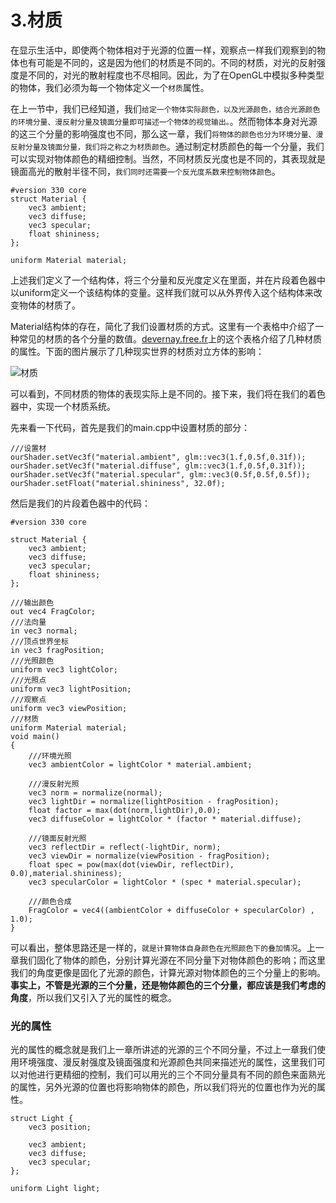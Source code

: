 # 3.材质

在显示生活中，即使两个物体相对于光源的位置一样，观察点一样我们观察到的物体也有可能是不同的，这是因为他们的材质是不同的。不同的材质，对光的反射强度是不同的，对光的散射程度也不尽相同。因此，为了在OpenGL中模拟多种类型的物体，我们必须为每一个物体定义一个`材质`属性。

在上一节中，我们已经知道，我们`给定一个物体实际颜色，以及光源颜色，结合光源颜色的环境分量、漫反射分量及镜面分量即可描述一个物体的视觉输出。`。然而物体本身对光源的这三个分量的影响强度也不同，那么这一章，我们`将物体的颜色也分为环境分量、漫反射分量及镜面分量，我们将之称之为材质颜色`。通过制定材质颜色的每一个分量，我们可以实现对物体颜色的精细控制。当然，不同材质反光度也是不同的，其表现就是镜面高光的散射半径不同，`我们同时还需要一个反光度系数来控制物体颜色`。

```
#version 330 core
struct Material {
    vec3 ambient;
    vec3 diffuse;
    vec3 specular;
    float shininess;
}; 

uniform Material material;
```

上述我们定义了一个结构体，将三个分量和反光度定义在里面，并在片段着色器中以uniform定义一个该结构体的变量。这样我们就可以从外界传入这个结构体来改变物体的材质了。

Material结构体的存在，简化了我们设置材质的方式。这里有一个表格中介绍了一种常见的材质的各个分量的数值。[devernay.free.fr](http://devernay.free.fr/cours/opengl/materials.html)上的这个表格介绍了几种材质的属性。下面的图片展示了几种现实世界的材质对立方体的影响：

![材质](https://learnopengl-cn.github.io/img/02/03/materials_real_world.png)

可以看到，不同材质的物体的表现实际上是不同的。接下来，我们将在我们的着色器中，实现一个材质系统。

先来看一下代码，首先是我们的main.cpp中设置材质的部分：

```
///设置材
ourShader.setVec3f("material.ambient", glm::vec3(1.f,0.5f,0.31f));
ourShader.setVec3f("material.diffuse", glm::vec3(1.f,0.5f,0.31f));
ourShader.setVec3f("material.specular", glm::vec3(0.5f,0.5f,0.5f));
ourShader.setFloat("material.shininess", 32.0f);
```

然后是我们的片段着色器中的代码：

```
#version 330 core

struct Material {
    vec3 ambient;
    vec3 diffuse;
    vec3 specular;
    float shininess;
};

///输出颜色
out vec4 FragColor;
///法向量
in vec3 normal;
///顶点世界坐标
in vec3 fragPosition;
///光照颜色
uniform vec3 lightColor;
///光照点
uniform vec3 lightPosition;
///观察点
uniform vec3 viewPosition;
///材质
uniform Material material;
void main()
{
    ///环境光照
    vec3 ambientColor = lightColor * material.ambient;

    ///漫反射光照
    vec3 norm = normalize(normal);
    vec3 lightDir = normalize(lightPosition - fragPosition);
    float factor = max(dot(norm,lightDir),0.0);
    vec3 diffuseColor = lightColor * (factor * material.diffuse);
    
    ///镜面反射光照
    vec3 reflectDir = reflect(-lightDir, norm);
    vec3 viewDir = normalize(viewPosition - fragPosition);
    float spec = pow(max(dot(viewDir, reflectDir), 0.0),material.shininess);
    vec3 specularColor = lightColor * (spec * material.specular);
    
    ///颜色合成
    FragColor = vec4((ambientColor + diffuseColor + specularColor) , 1.0);
}
```

可以看出，整体思路还是一样的，`就是计算物体自身颜色在光照颜色下的叠加情况`。上一章我们固化了物体的颜色，分别计算光源在不同分量下对物体颜色的影响；而这里我们的角度更像是固化了光源的颜色，计算光源对物体颜色的三个分量上的影响。**事实上，不管是光源的三个分量，还是物体颜色的三个分量，都应该是我们考虑的角度**，所以我们又引入了光的属性的概念。

### 光的属性

光的属性的概念就是我们上一章所讲述的光源的三个不同分量，不过上一章我们使用环境强度、漫反射强度及镜面强度和光源颜色共同来描述光的属性，这里我们可以对他进行更精细的控制，我们可以用光的三个不同分量具有不同的颜色来面熟光的属性，另外光源的位置也将影响物体的颜色，所以我们将光的位置也作为光的属性。

```
struct Light {
    vec3 position;

    vec3 ambient;
    vec3 diffuse;
    vec3 specular;
};

uniform Light light;
```




